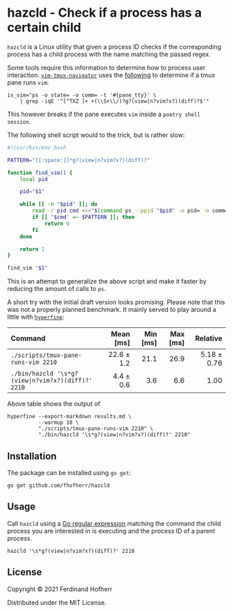 # hazcld - Check if a process has a certain child

`hazcld` is a Linux utility that given a process ID checks if the
corresponding process has a child process with the name matching the
passed regex.

Some tools require this information to determine how to process user
interaction.
[`vim-tmux-navigator`](https://github.com/christoomey/vim-tmux-navigator)
uses the
[following](https://github.com/christoomey/vim-tmux-navigator/blob/6a1e58c3ca3bc7acca36c90521b3dfae83b2a602/vim-tmux-navigator.tmux#L5)
to determine if a tmux pane runs `vim`:

    is_vim="ps -o state= -o comm= -t '#{pane_tty}' \
        | grep -iqE '^[^TXZ ]+ +(\\S+\\/)?g?(view|n?vim?x?)(diff)?$'"

This however breaks if the pane executes `vim` inside a `poetry shell
session`.

The following shell script would to the trick, but is rather slow:

```bash
#!/usr/bin/env bash

PATTERN="[[:space:]]*g?(view|n?vim?x?)(diff)?"

function find_vim() {
    local pid

    pid="$1"

    while [[ -n "$pid" ]]; do
        read -r pid cmd <<<"$(command ps --ppid "$pid" -o pid= -o comm=)"
        if [[ "$cmd" =~ $PATTERN ]]; then
            return 0
        fi
    done

    return 1
}

find_vim "$1"
```

This is an attempt to generalize the above script and make it faster by
reducing the amount of calls to `ps`.

A short try with the initial draft version looks promising. Please note
that this was not a properly planned benchmark. It mainly served to play
around a little with
[`hyperfine`](https://github.com/sharkdp/hyperfine):

| Command | Mean [ms] | Min [ms] | Max [ms] | Relative |
|:---|---:|---:|---:|---:|
| `./scripts/tmux-pane-runs-vim 2210` | 22.6 ± 1.2 | 21.1 | 26.9 | 5.18 ± 0.76 |
| `./bin/hazcld '\s*g?(view\|n?vim?x?)(diff)?' 2210` | 4.4 ± 0.6 | 3.6 | 6.6 | 1.00 |

Above table shows the output of

    hyperfine --export-markdown results.md \
              --warmup 10 \
              "./scripts/tmux-pane-runs-vim 2210" \
              "./bin/hazcld '\s*g?(view|n?vim?x?)(diff)?' 2210"

## Installation

The package can be installed using `go get`:

    go get github.com/fhofherr/hazcld

## Usage

Call `hazcld` using a [Go regular
expression](https://pkg.go.dev/regexp/syntax) matching the command the
child process you are interested in is executing and the process ID of a
parent process.

    hazcld '\s*g?(view|n?vim?x?)(diff)?' 2210

## License

Copyright © 2021 Ferdinand Hofherr

Distributed under the MIT License.
